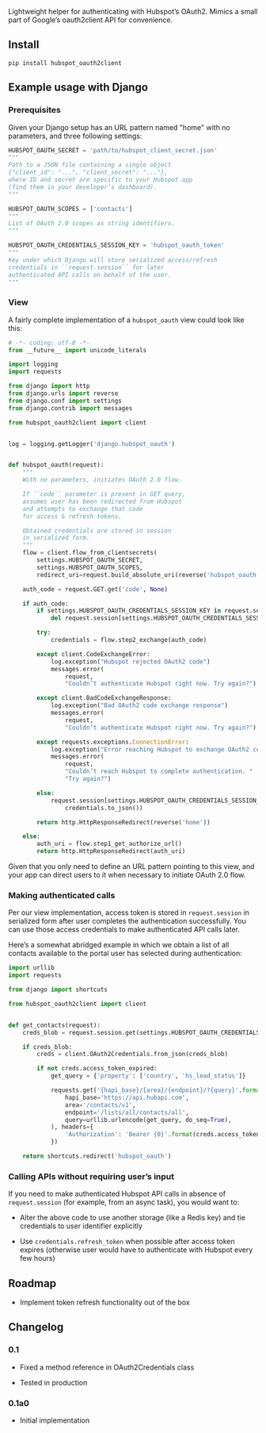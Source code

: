Lightweight helper for authenticating with Hubspot’s OAuth2.
Mimics a small part of Google’s oauth2client API for convenience.


## Install

    pip install hubspot_oauth2client


## Example usage with Django

### Prerequisites

Given your Django setup has an URL pattern
named "home" with no parameters,
and three following settings:

```python
HUBSPOT_OAUTH_SECRET = 'path/to/hubspot_client_secret.json'
"""
Path to a JSON file containing a single object
{"client_id": "...", "client_secret": "..."},
where ID and secret are specific to your Hubspot app
(find them in your developer’s dashboard).
"""

HUBSPOT_OAUTH_SCOPES = ['contacts']
"""
List of OAuth 2.0 scopes as string identifiers.
"""

HUBSPOT_OAUTH_CREDENTIALS_SESSION_KEY = 'hubspot_oauth_token'
"""
Key under which Django will store serialized access/refresh
credentials in ``request.session`` for later
authenticated API calls on behalf of the user.
"""
```

### View

A fairly complete implementation of a ``hubspot_oauth`` view
could look like this:

```python
# -*- coding: utf-8 -*-
from __future__ import unicode_literals

import logging
import requests

from django import http
from django.urls import reverse
from django.conf import settings
from django.contrib import messages

from hubspot_oauth2client import client


log = logging.getLogger('django.hubspot_oauth')


def hubspot_oauth(request):
    """
    With no parameters, initiates OAuth 2.0 flow.

    If ``code`` parameter is present in GET query,
    assumes user has been redirected from Hubspot
    and attempts to exchange that code
    for access & refresh tokens.

    Obtained credentials are stored in session
    in serialized form.
    """
    flow = client.flow_from_clientsecrets(
        settings.HUBSPOT_OAUTH_SECRET,
        settings.HUBSPOT_OAUTH_SCOPES,
        redirect_uri=request.build_absolute_uri(reverse('hubspot_oauth')))

    auth_code = request.GET.get('code', None)

    if auth_code:
        if settings.HUBSPOT_OAUTH_CREDENTIALS_SESSION_KEY in request.session:
            del request.session[settings.HUBSPOT_OAUTH_CREDENTIALS_SESSION_KEY]

        try:
            credentials = flow.step2_exchange(auth_code)

        except client.CodeExchangeError:
            log.exception("Hubspot rejected OAuth2 code")
            messages.error(
                request,
                "Couldn’t authenticate Hubspot right now. Try again?")

        except client.BadCodeExchangeResponse:
            log.exception("Bad OAuth2 code exchange response")
            messages.error(
                request,
                "Couldn’t authenticate Hubspot right now. Try again?")

        except requests.exceptions.ConnectionError:
            log.exception("Error reaching Hubspot to exchange OAuth2 code")
            messages.error(
                request,
                "Couldn’t reach Hubspot to complete authentication. "
                "Try again?")

        else:
            request.session[settings.HUBSPOT_OAUTH_CREDENTIALS_SESSION_KEY] = (
                credentials.to_json())

        return http.HttpResponseRedirect(reverse('home'))

    else:
        auth_uri = flow.step1_get_authorize_url()
        return http.HttpResponseRedirect(auth_uri)
```

Given that you only need to define an URL pattern pointing to this view,
and your app can direct users to it when necessary to initiate
OAuth 2.0 flow.

### Making authenticated calls

Per our view implementation, access token is stored in ``request.session``
in serialized form after user completes the authentication successfully.
You can use those access credentials to make authenticated API calls later.

Here’s a somewhat abridged example in which we obtain
a list of all contacts available to the portal
user has selected during authentication:

```python
import urllib
import requests

from django import shortcuts

from hubspot_oauth2client import client


def get_contacts(request):
    creds_blob = request.session.get(settings.HUBSPOT_OAUTH_CREDENTIALS_SESSION_KEY)

    if creds_blob:
        creds = client.OAuth2Credentials.from_json(creds_blob)

        if not creds.access_token_expired:
            get_query = {'property': ['country', 'hs_lead_status']}

            requests.get('{hapi_base}/{area}/{endpoint}/?{query}'.format(
                hapi_base='https://api.hubapi.com',
                area='/contacts/v1',
                endpoint='/lists/all/contacts/all',
                query=urllib.urlencode(get_query, do_seq=True),
            ), headers={
                'Authorization': 'Bearer {0}'.format(creds.access_token),
            })

    return shortcuts.redirect('hubspot_oauth')
```

### Calling APIs without requiring user’s input

If you need to make authenticated Hubspot API calls
in absence of ``request.session`` (for example, from
an async task), you would want to:

* Alter the above code to use another storage
  (like a Redis key) and tie credentials
  to user identifier explicitly

* Use ``credentials.refresh_token`` when possible
  after access token expires (otherwise user
  would have to authenticate with Hubspot
  every few hours)


## Roadmap

* Implement token refresh functionality out of the box


## Changelog

### 0.1

* Fixed a method reference in OAuth2Credentials class

* Tested in production

### 0.1a0

* Initial implementation
